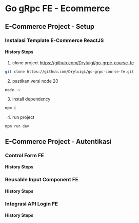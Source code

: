 # Go gRpc FE - Ecommerce

## E-Commerce Project - Setup
### Instalasi Template E-Commerce ReactJS
#### History Steps
1. clone project https://github.com/Dryluigi/go-grpc-course-fe
```bash
git clone https://github.com/Dryluigi/go-grpc-course-fe.git

```

2. pastikan versi node 20
```bash
node -v

```

3. install dependency
```bash
npm i

```

4. run project
```bash
npm run dev

```

## E-Commerce Project - Autentikasi
### Control Form FE
#### History Steps


### Reusable Input Component FE
#### History Steps

### Integrasi API Login FE
#### History Steps
